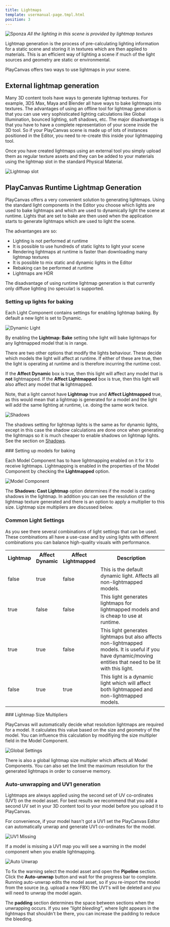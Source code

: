 ```yaml
---
title: Lightmaps
template: usermanual-page.tmpl.html
position: 3
---
```


![Sponza][10]
*All the lighting in this scene is provided by lightmap textures*

Lightmap generation is the process of pre-calculating lighting information for a static scene and storing it in textures which are then applied to materials. This is an efficient way of lighting a scene if much of the light sources and geometry are static or environmental.

PlayCanvas offers two ways to use lightmaps in your scene.

## External lightmap generation

Many 3D content tools have ways to generate lightmap textures. For example, 3DS Max, Maya and Blender all have ways to bake lightmaps into textures. The advantages of using an offline tool for lightmap generation is that you can use very sophisticated lighting calculations like Global Illumination, bounced lighting, soft shadows, etc. The major disadvantage is that you have to have a complete representation of your scene inside the 3D tool. So if your PlayCanvas scene is made up of lots of instances positioned in the Editor, you need to re-create this inside your lightmapping tool.

Once you have created lightmaps using an external tool you simply upload them as regular texture assets and they can be added to your materials using the lightmap slot in the standard Physical Material.

![Lightmap slot][1]

## PlayCanvas Runtime Lightmap Generation

PlayCanvas offers a very convenient solution to generating lightmaps. Using the standard light components in the Editor you choose which lights are used to bake lightmaps and which are used to dynamically light the scene at runtime. Lights that are set to bake are then used when the application starts to generate lightmaps which are used to light the scene.

The advantanges are so:

* Lighting is not performed at runtime
* It is possible to use hundreds of static lights to light your scene
* Rendering lightmaps at runtime is faster than downloading many lightmap textures
* It is possible to mix static and dynamic lights in the Editor
* Rebaking can be performed at runtime
* Lightmaps are HDR

The disadvantage of using runtime lightmap generation is that currently only diffuse lighting (no specular) is supported.

### Setting up lights for baking

Each Light Component contains settings for enabling lightmap baking. By default a new light is set to Dynamic.

![Dynamic Light][2]

By enabling the **Lightmap: Bake** setting txhe light will bake lightmaps for any lightmapped model that is in range.

There are two other options that modify the lights behaviour. These decide which models the light will affect at runtime. If either of these are true, then the light is operating at runtime and is therefore incurring the runtime cost.

 If the **Affect Dynamic** box is true, then this light will affect any model that is **not** lightmapped. If the **Affect Lightmapped** box is true, then this light will also affect any model that **is** lightmapped.

Note, that a light cannot have **Lightmap** true and **Affect Lightmapped** true, as this would mean that a lightmap is generated for a model and the light will add the same lighting at runtime, i.e. doing the same work twice.

![Shadows][3]

The shadows setting for lightmap lights is the same as for dynamic lights, except in this case the shadow calculations are done once when generating the lightmaps so it is much cheaper to enable shadows on lightmap lights. See the section on [Shadows][4].

### Setting up models for baking

Each Model Component has to have lightmapping enabled on it for it to receive lightmaps. Lightmapping is enabled in the properties of the Model Component by checking the **Lightmapped** option.

![Model Component][5]

The **Shadows: Cast Lightmap** option determines if the model is casting shadows in the lightmap. In addition you can see the resolution of the lightmap texture generated and there is an option to apply a multiplier to this size. Lightmap size multipliers are discussed below.

### Common Light Settings

As you see there several combinations of light settings that can be used. These combinations all have a use-case and by using lights with different combinations you can balance high-quality visuals with performance.


<table>
<tr>
    <th>Lightmap</th><th>Affect Dynamic</th><th>Affect Lightmapped</th><th style="width: 50%;">Description</th>
</tr>
<tr>
    <td class="centered">false</td><td class="centered">true</td><td class="centered">false</td><td>This is the default dynamic light. Affects all non-lightmapped models.</td>
</tr>
<tr>
    <td class="centered">true</td><td class="centered">false</td><td class="centered">false</td><td>This light generates lightmaps for lightmapped models and is cheap to use at runtime.</td>
</tr>
<tr>
    <td class="centered">true</td><td class="centered">true</td><td class="centered">false</td><td>This light generates lightmaps but also affects non-lightmapped models. It is useful if you have dynamic/moving entities that need to be lit with this light.</td>
</tr>
<tr>
    <td class="centered">false</td><td class="centered">true</td><td class="centered">true</td><td>This light is a dynamic light which will affect both lightmapped and non-lightmapped models.</td>
</tr>
</table>

### Lightmap Size Multipliers

PlayCanvas will automatically decide what resolution lightmaps are required for a model. It calculates this value based on the size and geometry of the model. You can influence this calculation by modifiying the size multipler field in the Model Component.

![Global Settings][6]

There is also a global lightmap size multipler which affects all Model Components. You can also set the limit the maximum resolution for the generated lightmaps in order to conserve memory.

### Auto-unwrapping and UV1 generation

Lightmaps are always applied using the second set of UV co-ordinates (UV1) on the model asset. For best results we recommend that you add a second UV set in your 3D content tool to your model before you upload it to PlayCanvas.

For convenience, if your model hasn't got a UV1 set the PlayCanvas Editor can automatically unwrap and generate UV1 co-ordinates for the model.

![UV1 Missing][7]

If a model is missing a UV1 map you will see a warning in the model component when you enable lightmapping.

![Auto Unwrap][8]

To fix the warning select the model asset and open the **Pipeline** section. Click the **Auto-unwrap** button and wait for the progress bar to complete. Running auto-unwrap edits the model asset, so if you re-import the model from the source (e.g. upload a new FBX) the UV1's will be deleted and you will need to unwrap the model again.

The **padding** section determines the space between sections when the unwrapping occurs. If you see *"light bleeding"*, where light appears in the lightmaps that shouldn't be there, you can increase the padding to reduce the bleeding.

[1]: /images/user-manual/material-inspector/lightmap.jpg
[2]: /images/user-manual/lighting/lightmaps/spot-dynamic.jpg
[3]: /images/user-manual/lighting/lightmaps/shadows.jpg
[4]: /user-manual/graphics/lighting/shadows
[5]: /images/user-manual/lighting/lightmaps/model-settings.jpg
[6]: /images/user-manual/lighting/lightmaps/global-lightmap-settings.jpg
[7]: /images/user-manual/lighting/lightmaps/uv1-missing.jpg
[8]: /images/user-manual/lighting/lightmaps/auto-unwrap.jpg
[10]: /images/user-manual/lighting/lightmaps/sponza.jpg
